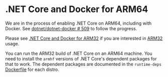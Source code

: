 # .NET Core and Docker for ARM64

We are in the process of enabling .NET Core on ARM64, including with Docker. See [dotnet/dotnet-docker # 509](https://github.com/dotnet/dotnet-docker/pull/509) to follow the progress.

Please see [.NET Core and Docker for ARM32](dotnet-docker-arm64.md) if you are interested in [ARM32](https://en.wikipedia.org/wiki/ARM_architecture) usage.

You can run the ARM32 build of .NET Core on an ARM64 machine. You need to install the `armhf` versions of .NET Core's dependent packages for that to work. The dependent packages are documented in the `runtime-deps` [Dockerfile](https://github.com/dotnet/dotnet-docker/blob/master/2.1/runtime-deps/stretch-slim/arm32v7/Dockerfile) for each distro.
